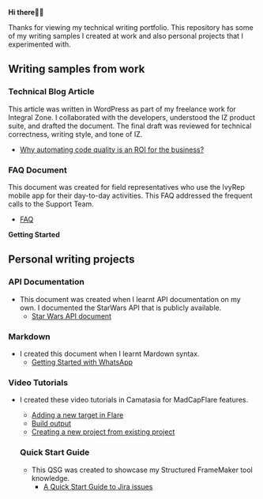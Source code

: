 **Hi there🙌🏾**

Thanks for viewing my technical writing portfolio.
This repository has some of my writing samples I created at work and also personal projects that I experimented with.

## Writing samples from work

### Technical Blog Article
This article was written in WordPress as part of my freelance work for Integral Zone. I collaborated with the developers, understood the IZ product suite, and drafted the document. The final draft was reviewed for technical correctness, writing style, and tone of IZ.

   - [Why automating code quality is an ROI for the business?](https://techwriteportfolio.wordpress.com/portfolio/why-automating-code-quality-is-an-roi-for-the-business/)

### FAQ Document
This document was created for field representatives who use the IvyRep mobile app for their day-to-day activities. This FAQ addressed the frequent calls to the Support Team.
   - [FAQ](https://github.com/vrrevi/vrrevi/blob/main/IvyRep_FAQs.docx)

**Getting Started**
 

## Personal writing projects
### API Documentation
  * This document was created when I learnt API documentation on my own. I documented the StarWars API that is publicly available.
    - [Star Wars API document](https://github.com/vrrevi/vrrevi/blob/main/Star%20Wars%20API%20documentation.docx)
   ### Markdown
   * I created this document when I learnt Mardown syntax.
     - [Getting Started with WhatsApp](https://github.com/vrrevi/vrrevi/blob/main/Getting%20Started%20with%20WhatsApp.md)
  ### Video Tutorials
  * I created these video tutorials in Camatasia for MadCapFlare features.
    - [Adding a new target in Flare](https://github.com/vrrevi/vrrevi/blob/main/Add%20a%20new%20target.mp4)
    - [Build output](https://github.com/vrrevi/vrrevi/blob/main/Build%20output.mp4)
    - [Creating a new project from existing project](https://github.com/vrrevi/vrrevi/blob/main/Creating%20a%20new%20project_From%20existing%20project.mp4)

    ### Quick Start Guide
    * This QSG was created to showcase my Structured FrameMaker tool knowledge.
      - [A Quick Start Guide to Jira issues](https://github.com/vrrevi/vrrevi/blob/main/A%20Quick%20Start%20Guide%20to%20Jira%20Issues.pdf)
      
